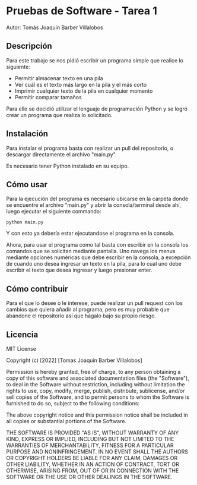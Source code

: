 # Pruebas de Software - Tarea 1
Autor: Tomás Joaquín Barber Villalobos

## Descripción

Para este trabajo se nos pidió escribir un programa simple que realice lo siguiente:
  - Permitir almacenar texto en una pila
  - Ver cuál es el texto más largo en la pila y el más corto
  - Imprimir cualquier texto de la pila en cualquier momento
  - Permitir comparar tamaños

Para ello se decidió utilizar el lenguaje de programación Python y se logró crear un programa que realiza lo solicitado.

## Instalación

Para instalar el programa basta con realizar un pull del repositorio, o descargar directamente el archivo "main.py".

Es necesario tener Python instalado en su equipo.

## Cómo usar

Para la ejecución del programa es necesario ubicarse en la carpeta donde se encuentre el archivo "main.py" y abrir la consola/terminal desde ahí, luego ejecutar el siguiente commando: 
```
python main.py
```
Y con esto ya debería estar ejecutandose el programa en la consola.

Ahora, para usar el programa como tal basta con escribir en la consola los comandos que se solicitan mediante pantalla. Uno navega los menus mediante opciones numéricas que debe escribir en la consola, a excepción de cuando uno desea ingresar un texto en la pila, para lo cual uno debe escribir el texto que desea ingresar y luego presionar enter.

## Cómo contribuir

Para el que lo desee o le interese, puede realizar un pull request con los cambios que quiera añadir al programa, pero es muy probable que abandone el repositorio así que hágalo bajo su propio riesgo.

## Licencia

MIT License

Copyright (c) [2022] [Tomas Joaquín Barber Villalobos]

Permission is hereby granted, free of charge, to any person obtaining a copy
of this software and associated documentation files (the "Software"), to deal
in the Software without restriction, including without limitation the rights
to use, copy, modify, merge, publish, distribute, sublicense, and/or sell
copies of the Software, and to permit persons to whom the Software is
furnished to do so, subject to the following conditions:

The above copyright notice and this permission notice shall be included in all
copies or substantial portions of the Software.

THE SOFTWARE IS PROVIDED "AS IS", WITHOUT WARRANTY OF ANY KIND, EXPRESS OR
IMPLIED, INCLUDING BUT NOT LIMITED TO THE WARRANTIES OF MERCHANTABILITY,
FITNESS FOR A PARTICULAR PURPOSE AND NONINFRINGEMENT. IN NO EVENT SHALL THE
AUTHORS OR COPYRIGHT HOLDERS BE LIABLE FOR ANY CLAIM, DAMAGES OR OTHER
LIABILITY, WHETHER IN AN ACTION OF CONTRACT, TORT OR OTHERWISE, ARISING FROM,
OUT OF OR IN CONNECTION WITH THE SOFTWARE OR THE USE OR OTHER DEALINGS IN THE
SOFTWARE.


